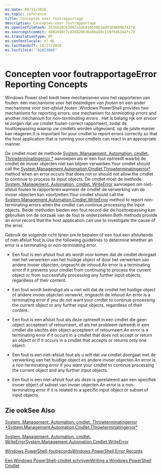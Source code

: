 ```yaml
---
ms.date: 09/13/2016
ms.topic: reference
title: Concepten voor foutrapportage
description: Concepten voor foutrapportage
ms.openlocfilehash: 353e628c63667a2db010556b2ed9169809b742f4
ms.sourcegitcommit: 488a940c7c828820b36a6ba56c119f64614afc29
ms.translationtype: MT
ms.contentlocale: nl-NL
ms.lasthandoff: 10/27/2020
ms.locfileid: "92653045"
---
```

# <a name="error-reporting-concepts"></a><span data-ttu-id="081d6-103">Concepten voor foutrapportage</span><span class="sxs-lookup"><span data-stu-id="081d6-103">Error Reporting Concepts</span></span>

<span data-ttu-id="081d6-104">Windows Power shell biedt twee mechanismen voor het rapporteren van fouten: één mechanisme voor het *beëindigen van fouten* en een ander mechanisme voor *niet-afsluit fouten* .</span><span class="sxs-lookup"><span data-stu-id="081d6-104">Windows PowerShell provides two mechanisms for reporting errors: one mechanism for *terminating errors* and another mechanism for *non-terminating errors* .</span></span> <span data-ttu-id="081d6-105">Het is belang rijk om ervoor te zorgen dat uw cmdlet fouten correct rapporteert, zodat de hosttoepassing waarop uw cmdlets worden uitgevoerd, op de juiste manier kan reageren.</span><span class="sxs-lookup"><span data-stu-id="081d6-105">It is important for your cmdlet to report errors correctly so that the host application that is running your cmdlets can react in an appropriate manner.</span></span>

<span data-ttu-id="081d6-106">De cmdlet moet de methode [System. Management. Automation. cmdlet. Throwterminatingerror \*](/dotnet/api/System.Management.Automation.Cmdlet.ThrowTerminatingError) aanroepen als er een fout optreedt waarbij de cmdlet de invoer objecten niet kan blijven verwerken.</span><span class="sxs-lookup"><span data-stu-id="081d6-106">Your cmdlet should call the [System.Management.Automation.Cmdlet.Throwterminatingerror\*](/dotnet/api/System.Management.Automation.Cmdlet.ThrowTerminatingError) method when an error occurs that does not or should not allow the cmdlet to continue to process its input objects.</span></span> <span data-ttu-id="081d6-107">De cmdlet moet de methode [System. Management. Automation. cmdlet. WriteError](/dotnet/api/System.Management.Automation.Cmdlet.WriteError) aanroepen om niet-afsluit fouten te rapporteren wanneer de cmdlet de verwerking van de invoer objecten kan voortzetten.</span><span class="sxs-lookup"><span data-stu-id="081d6-107">Your cmdlet should call the [System.Management.Automation.Cmdlet.WriteError](/dotnet/api/System.Management.Automation.Cmdlet.WriteError) method to report non-terminating errors when the cmdlet can continue processing the input objects.</span></span> <span data-ttu-id="081d6-108">Beide methoden bieden een fout record die de hosttoepassing kan gebruiken om de oorzaak van de fout te onderzoeken.</span><span class="sxs-lookup"><span data-stu-id="081d6-108">Both methods provide an error record that the host application can use to investigate the cause of the error.</span></span>

<span data-ttu-id="081d6-109">Gebruik de volgende richt lijnen om te bepalen of een fout een afsluitende of niet-afsluit fout is.</span><span class="sxs-lookup"><span data-stu-id="081d6-109">Use the following guidelines to determine whether an error is a terminating or non-terminating error.</span></span>

- <span data-ttu-id="081d6-110">Een fout is een afsluit fout als wordt voor komen dat de cmdlet doorgaat met het verwerken van het huidige object of door het verwerken van andere invoer objecten, ongeacht de inhoud.</span><span class="sxs-lookup"><span data-stu-id="081d6-110">An error is a terminating error if it prevents your cmdlet from continuing to process the current object or from successfully processing any further input objects, regardless of their content.</span></span>

- <span data-ttu-id="081d6-111">Een fout wordt beëindigd als u niet wilt dat de cmdlet het huidige object of andere invoer objecten verwerkt, ongeacht de inhoud.</span><span class="sxs-lookup"><span data-stu-id="081d6-111">An error is a terminating error if you do not want your cmdlet to continue processing the current object or any further input objects, regardless of their content.</span></span>

- <span data-ttu-id="081d6-112">Een fout is een afsluit fout als deze optreedt in een cmdlet die geen object accepteert of retourneert, of als het probleem optreedt in een cmdlet die slechts één object accepteert of retourneert.</span><span class="sxs-lookup"><span data-stu-id="081d6-112">An error is a terminating error if it occurs in a cmdlet that does not accept or return an object or if it occurs in a cmdlet that accepts or returns only one object.</span></span>

- <span data-ttu-id="081d6-113">Een fout is een niet-afsluit fout als u wilt dat uw cmdlet doorgaat met de verwerking van het huidige object en andere invoer objecten.</span><span class="sxs-lookup"><span data-stu-id="081d6-113">An error is a non-terminating error if you want your cmdlet to continue processing the current object and any further input objects.</span></span>

- <span data-ttu-id="081d6-114">Een fout is een niet-afsluit fout als deze is gerelateerd aan een specifiek invoer object of subset van invoer objecten.</span><span class="sxs-lookup"><span data-stu-id="081d6-114">An error is a non-terminating error if it is related to a specific input object or subset of input objects.</span></span>

## <a name="see-also"></a><span data-ttu-id="081d6-115">Zie ook</span><span class="sxs-lookup"><span data-stu-id="081d6-115">See Also</span></span>

[<span data-ttu-id="081d6-116">System. Management. Automation. cmdlet. Throwterminatingerror \*</span><span class="sxs-lookup"><span data-stu-id="081d6-116">System.Management.Automation.Cmdlet.Throwterminatingerror\*</span></span>](/dotnet/api/System.Management.Automation.Cmdlet.ThrowTerminatingError)

[<span data-ttu-id="081d6-117">System. Management. Automation. cmdlet. WriteError</span><span class="sxs-lookup"><span data-stu-id="081d6-117">System.Management.Automation.Cmdlet.WriteError</span></span>](/dotnet/api/System.Management.Automation.Cmdlet.WriteError)

[<span data-ttu-id="081d6-118">Windows PowerShell-foutrecords</span><span class="sxs-lookup"><span data-stu-id="081d6-118">Windows PowerShell Error Records</span></span>](./windows-powershell-error-records.md)

[<span data-ttu-id="081d6-119">Een Windows PowerShell-cmdlet schrijven</span><span class="sxs-lookup"><span data-stu-id="081d6-119">Writing a Windows PowerShell Cmdlet</span></span>](./writing-a-windows-powershell-cmdlet.md)
